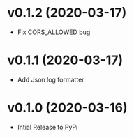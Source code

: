 # v0.1.2 (2020-03-17)

* Fix CORS_ALLOWED bug

# v0.1.1 (2020-03-17)

* Add Json log formatter

# v0.1.0 (2020-03-16)

* Intial Release to PyPi